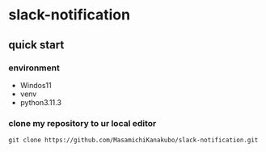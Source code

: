 # slack-notification

## quick start

### environment
- Windos11
- venv
- python3.11.3

### clone my repository to ur local editor
```
git clone https://github.com/MasamichiKanakubo/slack-notification.git
```

